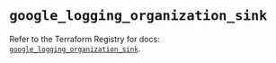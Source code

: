 # `google_logging_organization_sink`

Refer to the Terraform Registry for docs: [`google_logging_organization_sink`](https://registry.terraform.io/providers/hashicorp/google-beta/5.14.0/docs/resources/google_logging_organization_sink).
